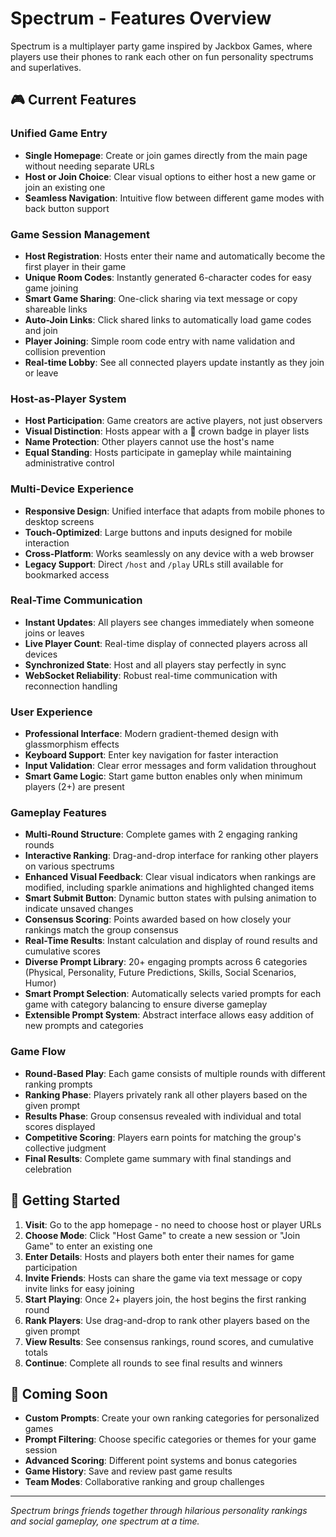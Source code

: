 # Spectrum - Features Overview

Spectrum is a multiplayer party game inspired by Jackbox Games, where players use their phones to rank each other on fun personality spectrums and superlatives.

## 🎮 Current Features

### Unified Game Entry
- **Single Homepage**: Create or join games directly from the main page without needing separate URLs
- **Host or Join Choice**: Clear visual options to either host a new game or join an existing one
- **Seamless Navigation**: Intuitive flow between different game modes with back button support

### Game Session Management
- **Host Registration**: Hosts enter their name and automatically become the first player in their game
- **Unique Room Codes**: Instantly generated 6-character codes for easy game joining
- **Smart Game Sharing**: One-click sharing via text message or copy shareable links
- **Auto-Join Links**: Click shared links to automatically load game codes and join
- **Player Joining**: Simple room code entry with name validation and collision prevention
- **Real-time Lobby**: See all connected players update instantly as they join or leave

### Host-as-Player System
- **Host Participation**: Game creators are active players, not just observers
- **Visual Distinction**: Hosts appear with a 👑 crown badge in player lists
- **Name Protection**: Other players cannot use the host's name
- **Equal Standing**: Hosts participate in gameplay while maintaining administrative control

### Multi-Device Experience
- **Responsive Design**: Unified interface that adapts from mobile phones to desktop screens
- **Touch-Optimized**: Large buttons and inputs designed for mobile interaction
- **Cross-Platform**: Works seamlessly on any device with a web browser
- **Legacy Support**: Direct `/host` and `/play` URLs still available for bookmarked access

### Real-Time Communication
- **Instant Updates**: All players see changes immediately when someone joins or leaves
- **Live Player Count**: Real-time display of connected players across all devices
- **Synchronized State**: Host and all players stay perfectly in sync
- **WebSocket Reliability**: Robust real-time communication with reconnection handling

### User Experience
- **Professional Interface**: Modern gradient-themed design with glassmorphism effects
- **Keyboard Support**: Enter key navigation for faster interaction
- **Input Validation**: Clear error messages and form validation throughout
- **Smart Game Logic**: Start game button enables only when minimum players (2+) are present

### Gameplay Features
- **Multi-Round Structure**: Complete games with 2 engaging ranking rounds
- **Interactive Ranking**: Drag-and-drop interface for ranking other players on various spectrums
- **Enhanced Visual Feedback**: Clear visual indicators when rankings are modified, including sparkle animations and highlighted changed items
- **Smart Submit Button**: Dynamic button states with pulsing animation to indicate unsaved changes
- **Consensus Scoring**: Points awarded based on how closely your rankings match the group consensus
- **Real-Time Results**: Instant calculation and display of round results and cumulative scores
- **Diverse Prompt Library**: 20+ engaging prompts across 6 categories (Physical, Personality, Future Predictions, Skills, Social Scenarios, Humor)
- **Smart Prompt Selection**: Automatically selects varied prompts for each game with category balancing to ensure diverse gameplay
- **Extensible Prompt System**: Abstract interface allows easy addition of new prompts and categories

### Game Flow
- **Round-Based Play**: Each game consists of multiple rounds with different ranking prompts
- **Ranking Phase**: Players privately rank all other players based on the given prompt
- **Results Phase**: Group consensus revealed with individual and total scores displayed
- **Competitive Scoring**: Players earn points for matching the group's collective judgment
- **Final Results**: Complete game summary with final standings and celebration

## 🚀 Getting Started

1. **Visit**: Go to the app homepage - no need to choose host or player URLs
2. **Choose Mode**: Click "Host Game" to create a new session or "Join Game" to enter an existing one
3. **Enter Details**: Hosts and players both enter their names for game participation
4. **Invite Friends**: Hosts can share the game via text message or copy invite links for easy joining
5. **Start Playing**: Once 2+ players join, the host begins the first ranking round
6. **Rank Players**: Use drag-and-drop to rank other players based on the given prompt
7. **View Results**: See consensus rankings, round scores, and cumulative totals
8. **Continue**: Complete all rounds to see final results and winners

## 🎯 Coming Soon

- **Custom Prompts**: Create your own ranking categories for personalized games
- **Prompt Filtering**: Choose specific categories or themes for your game session
- **Advanced Scoring**: Different point systems and bonus categories
- **Game History**: Save and review past game results
- **Team Modes**: Collaborative ranking and group challenges

---

*Spectrum brings friends together through hilarious personality rankings and social gameplay, one spectrum at a time.*